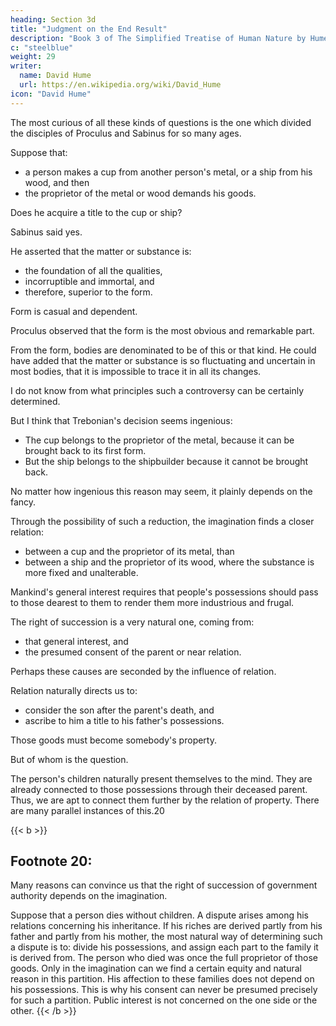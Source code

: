 ```yaml
---
heading: Section 3d
title: "Judgment on the End Result"
description: "Book 3 of The Simplified Treatise of Human Nature by Hume"
c: "steelblue"
weight: 29
writer:
  name: David Hume
  url: https://en.wikipedia.org/wiki/David_Hume
icon: "David Hume"
---
```



The most curious of all these kinds of questions is the one which divided the disciples of Proculus and Sabinus for so many ages.

Suppose that:
- a person makes a cup from another person's metal, or a ship from his wood, and then
- the proprietor of the metal or wood demands his goods.

Does he acquire a title to the cup or ship?

Sabinus said yes.

He asserted that the matter or substance is:
- the foundation of all the qualities,
- incorruptible and immortal, and
- therefore, superior to the form.

Form is casual and dependent.


Proculus observed that the form is the most obvious and remarkable part.

From the form, bodies are denominated to be of this or that kind.
            He could have added that the matter or substance is so fluctuating and uncertain in most bodies, that it is impossible to trace it in all its changes.


I do not know from what principles such a controversy can be certainly determined.

But I think that Trebonian's decision seems ingenious:
- The cup belongs to the proprietor of the metal, because it can be brought back to its first form.
- But the ship belongs to the shipbuilder because it cannot be brought back.

No matter how ingenious this reason may seem, it plainly depends on the fancy.

Through the possibility of such a reduction, the imagination finds a closer relation:
- between a cup and the proprietor of its metal, than
- between a ship and the proprietor of its wood, where the substance is more fixed and unalterable.


Mankind's general interest requires that people's possessions should pass to those dearest to them to render them more industrious and frugal.

The right of succession is a very natural one, coming from:
- that general interest, and
- the presumed consent of the parent or near relation.

Perhaps these causes are seconded by the influence of relation.

Relation naturally directs us to:
- consider the son after the parent's death, and
- ascribe to him a title to his father's possessions.

Those goods must become somebody's property.

But of whom is the question.

The person's children naturally present themselves to the mind.
            They are already connected to those possessions through their deceased parent.
            Thus, we are apt to connect them further by the relation of property.
        There are many parallel instances of this.20


{{< b >}}
## Footnote 20:

Many reasons can convince us that the right of succession of government authority depends on the imagination.

Suppose that a person dies without children.
        A dispute arises among his relations concerning his inheritance.
        If his riches are derived partly from his father and partly from his mother, the most natural way of determining such a dispute is to:
            divide his possessions, and
            assign each part to the family it is derived from.
        The person who died was once the full proprietor of those goods.
            Only in the imagination can we find a certain equity and natural reason in this partition.
            His affection to these families does not depend on his possessions.
                This is why his consent can never be presumed precisely for such a partition.
            Public interest is not concerned on the one side or the other.
{{< /b >}}
